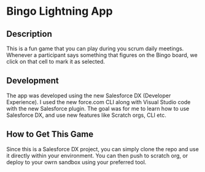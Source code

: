 # Bingo Lightning App

## Description

This is a fun game that you can play during you scrum daily meetings. Whenever a participant says something that figures on the Bingo board, we click on that cell to mark it as selected.

## Development

The app was developed using the new Salesforce DX (Developer Experience). I used the new force.com CLI along with Visual Studio code with the new Salesforce plugin. The goal was for me to learn how to use Salesforce DX, and use new features like Scratch orgs, CLI etc.


## How to Get This Game

Since this is a Salesforce DX project, you can simply clone the repo and use it directly within your environment. You can then push to scratch org, or deploy to your owrn sandbox using your preferred tool.